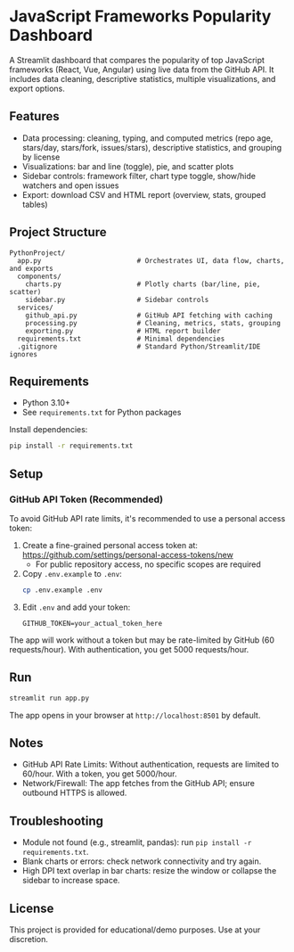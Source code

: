 # JavaScript Frameworks Popularity Dashboard

A Streamlit dashboard that compares the popularity of top JavaScript frameworks (React, Vue, Angular) using live data from the GitHub API. It includes data cleaning, descriptive statistics, multiple visualizations, and export options.

## Features

- Data processing: cleaning, typing, and computed metrics (repo age, stars/day, stars/fork, issues/stars), descriptive statistics, and grouping by license
- Visualizations: bar and line (toggle), pie, and scatter plots
- Sidebar controls: framework filter, chart type toggle, show/hide watchers and open issues
- Export: download CSV and HTML report (overview, stats, grouped tables)

## Project Structure

```
PythonProject/
  app.py                        # Orchestrates UI, data flow, charts, and exports
  components/
    charts.py                   # Plotly charts (bar/line, pie, scatter)
    sidebar.py                  # Sidebar controls
  services/
    github_api.py               # GitHub API fetching with caching
    processing.py               # Cleaning, metrics, stats, grouping
    exporting.py                # HTML report builder
  requirements.txt              # Minimal dependencies
  .gitignore                    # Standard Python/Streamlit/IDE ignores
```

## Requirements

- Python 3.10+
- See `requirements.txt` for Python packages

Install dependencies:

```bash
pip install -r requirements.txt
```

## Setup

### GitHub API Token (Recommended)

To avoid GitHub API rate limits, it's recommended to use a personal access token:

1. Create a fine-grained personal access token at: https://github.com/settings/personal-access-tokens/new
   - For public repository access, no specific scopes are required
2. Copy `.env.example` to `.env`:
   ```bash
   cp .env.example .env
   ```
3. Edit `.env` and add your token:
   ```
   GITHUB_TOKEN=your_actual_token_here
   ```

The app will work without a token but may be rate-limited by GitHub (60 requests/hour). With authentication, you get 5000 requests/hour.

## Run

```bash
streamlit run app.py
```

The app opens in your browser at `http://localhost:8501` by default.

## Notes

- GitHub API Rate Limits: Without authentication, requests are limited to 60/hour. With a token, you get 5000/hour.
- Network/Firewall: The app fetches from the GitHub API; ensure outbound HTTPS is allowed.

## Troubleshooting

- Module not found (e.g., streamlit, pandas): run `pip install -r requirements.txt`.
- Blank charts or errors: check network connectivity and try again.
- High DPI text overlap in bar charts: resize the window or collapse the sidebar to increase space.

## License

This project is provided for educational/demo purposes. Use at your discretion.
